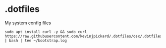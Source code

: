 # .dotfiles
My system config files

```
sudo apt install curl -y && sudo curl https://raw.githubusercontent.com/kevinjpickard/.dotfiles/osx/.dotfiles/bootstrap.sh | bash | tee ~/bootstrap.log
```
